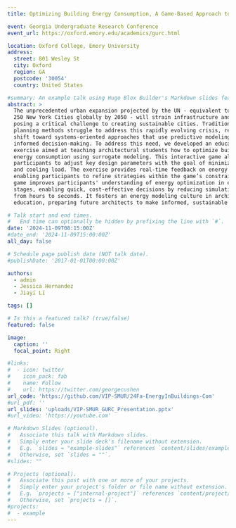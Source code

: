 ```yaml
---
title: Optimizing Building Energy Consumption, A Game-Based Approach to Teaching Surrogate Modeling

event: Georgia Undergraduate Research Conference
event_url: https://oxford.emory.edu/academics/gurc.html

location: Oxford College, Emory University
address:
  street: 801 Wesley St
  city: Oxford
  region: GA
  postcode: '30054'
  country: United States

#summary: An example talk using Hugo Blox Builder's Markdown slides feature.
abstract: >
  The unprecedented urban expansion projected by the UN - equivalent to adding
  250 New York Cities globally by 2050 - will strain infrastructure and resources,
  posing a critical challenge to creating sustainable cities. Traditional urban
  planning methods struggle to address this rapidly evolving crisis, requiring a
  shift toward systems-oriented approaches that use predictive modeling for fast,
  informed decision-making. To address this need, we developed an educational
  exercise aimed at teaching architectural students how to optimize building
  energy consumption using surrogate modeling. This interactive game allows
  participants to adjust key design parameters with the goal of minimizing heating
  and cooling load. The exercise provides real-time feedback on energy performance,
  enabling participants to refine strategies within the game’s constraints. The
  game improves participants' understanding of energy optimization in early design
  stages, enabling quick, cost-effective decisions by reducing simulation times
  from hours to seconds. It fosters an energy modeling culture in architectural
  education, preparing future architects to make informed, sustainable design choices.

# Talk start and end times.
#   End time can optionally be hidden by prefixing the line with `#`.
date: '2024-11-09T08:15:00Z'
#date_end: '2024-11-09T15:00:00Z'
all_day: false

# Schedule page publish date (NOT talk date).
#publishDate: '2017-01-01T00:00:00Z'

authors:
  - admin
  - Jessica Hernandez
  - Jiayi Li

tags: []

# Is this a featured talk? (true/false)
featured: false

image:
  caption: ''
  focal_point: Right

#links:
#  - icon: twitter
#    icon_pack: fab
#    name: Follow
#    url: https://twitter.com/georgecushen
url_code: 'https://github.com/VIP-SMUR/24Fa-EnergyInBuildings-Com'
#url_pdf: ''
url_slides: 'uploads/VIP-SMUR_GURC_Presentation.pptx'
#url_video: 'https://youtube.com'

# Markdown Slides (optional).
#   Associate this talk with Markdown slides.
#   Simply enter your slide deck's filename without extension.
#   E.g. `slides = "example-slides"` references `content/slides/example-slides.md`.
#   Otherwise, set `slides = ""`.
#slides: ""

# Projects (optional).
#   Associate this post with one or more of your projects.
#   Simply enter your project's folder or file name without extension.
#   E.g. `projects = ["internal-project"]` references `content/project/deep-learning/index.md`.
#   Otherwise, set `projects = []`.
#projects:
#  - example
---
```


